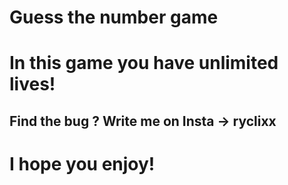 # Guess the number game
# In this game you have unlimited lives!
## Find the bug ? Write me on Insta -> ryclixx
# I hope you enjoy!

